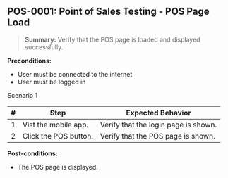 ## **POS-0001:** Point of Sales Testing - POS Page Load

> **Summary:** Verify that the POS page is loaded and displayed successfully. <br>

**Preconditions:**

- User must be connected to the internet
- User must be logged in

Scenario 1

| \#  | Step                  | Expected Behavior                    |
| --- | --------------------- | ------------------------------------ |
| 1   | Vist the mobile app.  | Verify that the login page is shown. |
| 2   | Click the POS button. | Verify that the POS page is shown.   |

**Post-conditions:**

- The POS page is displayed.
